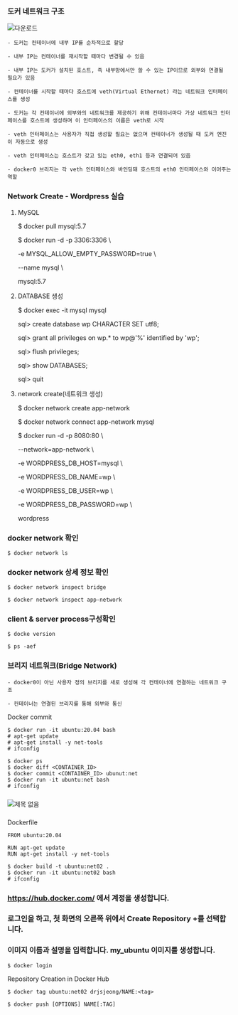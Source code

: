 
### 도커 네트워크 구조

![다운로드](https://user-images.githubusercontent.com/54794815/178488864-5d80e34a-3d08-40f1-a3e5-409f32d24fd3.png)





    - 도커는 컨테이너에 내부 IP를 순차적으로 할당

    - 내부 IP는 컨테이너를 재시작할 때마다 변경될 수 있음

    - 내부 IP는 도커가 설치된 호스트, 즉 내부망에서만 쓸 수 있는 IP이므로 외부와 연결될 필요가 있음

    - 컨테이너를 시작할 때마다 호스트에 veth(Virtual Ethernet) 라는 네트워크 인터페이스를 생성

    - 도커는 각 컨테이너에 외부와의 네트워크를 제공하기 위해 컨테이너마다 가상 네트워크 인터페이스를 호스트에 생성하며 이 인터페이스의 이름은 veth로 시작

    - veth 인터페이스는 사용자가 직접 생성할 필요는 없으며 컨테이너가 생성될 때 도커 엔진이 자동으로 생성

    - veth 인터페이스는 호스트가 갖고 있는 eth0, eth1 등과 연결되어 있음

    - docker0 브리지는 각 veth 인터페이스와 바인딩돼 호스트의 eth0 인터페이스와 이어주는 역할
    
###


### Network Create - Wordpress 실습

1. MySQL

    $ docker pull mysql:5.7
    
    $ docker run -d -p 3306:3306 \
    
      -e MYSQL_ALLOW_EMPTY_PASSWORD=true \
      
      --name mysql \
      
      mysql:5.7

2. DATABASE 생성

    $ docker exec -it mysql mysql

    sql> create database wp CHARACTER SET utf8;
    
    sql> grant all privileges on wp.* to wp@'%' identified by 'wp';
    
    sql> flush privileges;
    
    sql> show DATABASES;
    
    sql> quit
    
3. network create(네트워크 생성)

    $ docker network create app-network

    $ docker network connect app-network mysql

    $ docker run -d -p 8080:80 \
    
    --network=app-network \
    
    -e WORDPRESS_DB_HOST=mysql \
    
    -e WORDPRESS_DB_NAME=wp \
    
    -e WORDPRESS_DB_USER=wp \
    
    -e WORDPRESS_DB_PASSWORD=wp \
    
    wordpress




    
### docker network 확인

    $ docker network ls
    
    
### docker network 상세 정보 확인

    $ docker network inspect bridge

    $ docker network inspect app-network



### client & server process구성확인

    $ docke version

    $ ps -aef




###



### 브리지 네트워크(Bridge Network)

 

    - docker0이 아닌 사용자 정의 브리지를 새로 생성해 각 컨테이너에 연결하는 네트워크 구조

    - 컨테이너는 연결된 브리지를 통해 외부와 통신
    
    




























Docker commit
```
$ docker run -it ubuntu:20.04 bash
# apt-get update
# apt-get install -y net-tools
# ifconfig
```

```
$ docker ps
$ docker diff <CONTAINER_ID>
$ docker commit <CONTAINER_ID> ubunut:net
$ docker run -it ubuntu:net bash
# ifconfig
```

###

![제목 없음](https://user-images.githubusercontent.com/54794815/178501825-207e4f0e-385d-4849-9163-952469e2739b.png)



###





Dockerfile
```
FROM ubuntu:20.04

RUN apt-get update
RUN apt-get install -y net-tools
```

```
$ docker build -t ubuntu:net02 .
$ docker run -it ubuntu:net02 bash
# ifconfig
```


### https://hub.docker.com/ 에서 계정을 생성합니다.
### 로그인을 하고, 첫 화면의 오른쪽 위에서 Create Repository +를 선택합니다.
### 이미지 이름과 설명을 입력합니다. my_ubuntu 이미지를 생성합니다.


    $ docker login


Repository Creation in Docker Hub



    $ docker tag ubuntu:net02 drjsjeong/NAME:<tag>

    $ docker push [OPTIONS] NAME[:TAG]


